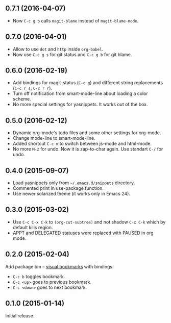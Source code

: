## 0.7.1 (2016-04-07)

* Now  `C-c g b` calls `magit-blame` instead of `magit-blame-mode`.

## 0.7.0 (2016-04-01)

* Allow to use `dot` and `http` inside `org-babel`.
* Now use `C-c g s` for git status and `C-c g b` for git blame.

## 0.6.0 (2016-02-19)

* Add bindings for magit-status (`C-c g`) and different string replacements (`C-c r s`, `C-c r r`).
* Turn off notification from smart-mode-line about loading a color scheme.
* No more special settings for yasnippets. It works out of the box.

## 0.5.0 (2016-02-12)

* Dynamic org-mode's todo files and some other settings for org-mode.
* Change mode-line to smart-mode-line.
* Added shortcut `C-c m` to switch between js-mode and html-mode.
* No more `M-z` for undo. Now it is zap-to-char again. Use standart `C-/` for undo.

## 0.4.0 (2015-09-07)

* Load yasnippets only from `~/.emacs.d/snippets` directory.
* Commented print in use-package function.
* Use newer solarized theme (it works only in Emacs 24).

## 0.3.0 (2015-03-02)

* Use `C-c C-x C-k` to `(org-cut-subtree)` and not shadow
  `C-x C-k` which by default kills region.
* APPT and DELEGATED statuses were replaced with PAUSED in
  org mode.

## 0.2.0 (2015-02-04)

Add package bm – [visual bookmarks](https://github.com/joodland/bm) with bindings:

* `C-c b` toggles bookmark.
* `C-c <up>` goes to previous bookmark.
* `C-c <down>` goes to next bookmark.

## 0.1.0 (2015-01-14)

Initial release.
